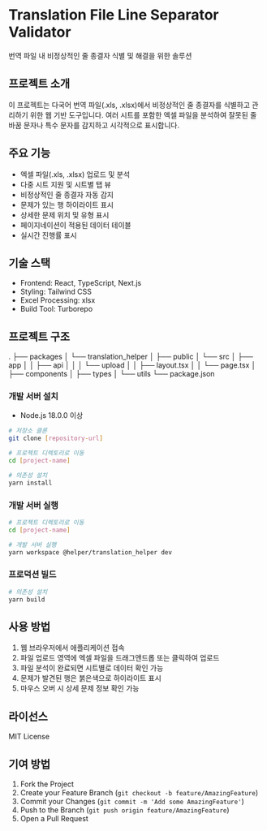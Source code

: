 # Translation File Line Separator Validator

번역 파일 내 비정상적인 줄 종결자 식별 및 해결을 위한 솔루션

## 프로젝트 소개

이 프로젝트는 다국어 번역 파일(.xls, .xlsx)에서 비정상적인 줄 종결자를 식별하고 관리하기 위한 웹 기반 도구입니다. 여러 시트를 포함한 엑셀 파일을 분석하여 잘못된 줄 바꿈 문자나 특수 문자를 감지하고 시각적으로 표시합니다.

## 주요 기능

- 엑셀 파일(.xls, .xlsx) 업로드 및 분석
- 다중 시트 지원 및 시트별 탭 뷰
- 비정상적인 줄 종결자 자동 감지
- 문제가 있는 행 하이라이트 표시
- 상세한 문제 위치 및 유형 표시
- 페이지네이션이 적용된 데이터 테이블
- 실시간 진행률 표시

## 기술 스택

- Frontend: React, TypeScript, Next.js
- Styling: Tailwind CSS
- Excel Processing: xlsx
- Build Tool: Turborepo

## 프로젝트 구조

.
├── packages
│ └── translation_helper
│ ├── public
│ └── src
│ ├── app
│ │ ├── api
│ │ │ └── upload
│ │ ├── layout.tsx
│ │ └── page.tsx
│ ├── components
│ ├── types
│ └── utils
└── package.json

### 개발 서버 설치

- Node.js 18.0.0 이상

```bash
# 저장소 클론
git clone [repository-url]

# 프로젝트 디렉토리로 이동
cd [project-name]

# 의존성 설치
yarn install
```

### 개발 서버 실행

```bash
# 프로젝트 디렉토리로 이동
cd [project-name]

# 개발 서버 실행
yarn workspace @helper/translation_helper dev
```

### 프로덕션 빌드

```bash
# 의존성 설치
yarn build
```

## 사용 방법

1. 웹 브라우저에서 애플리케이션 접속
2. 파일 업로드 영역에 엑셀 파일을 드래그앤드롭 또는 클릭하여 업로드
3. 파일 분석이 완료되면 시트별로 데이터 확인 가능
4. 문제가 발견된 행은 붉은색으로 하이라이트 표시
5. 마우스 오버 시 상세 문제 정보 확인 가능

## 라이선스

MIT License

## 기여 방법

1. Fork the Project
2. Create your Feature Branch (`git checkout -b feature/AmazingFeature`)
3. Commit your Changes (`git commit -m 'Add some AmazingFeature'`)
4. Push to the Branch (`git push origin feature/AmazingFeature`)
5. Open a Pull Request
